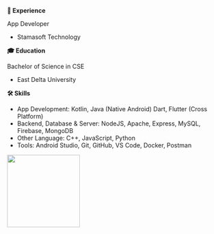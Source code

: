 <strong>🚀 Experience</strong>

App Developer
- Stamasoft Technology

<strong>🎓 Education</strong>

Bachelor of Science in CSE 
- East Delta University

<strong>🛠 Skills</strong>
- App Development: Kotlin, Java (Native Android) Dart, Flutter (Cross Platform)
- Backend, Database & Server: NodeJS, Apache, Express, MySQL, Firebase, MongoDB
- Other Language: C++, JavaScript, Python
- Tools: Android Studio, Git, GitHub, VS Code, Docker, Postman
<p align="left">
  <img src="https://github-readme-streak-stats.herokuapp.com/?user=abtaaahi&hide_border=true&theme=highcontrast"style="height: 170px;" />
</p>




















<!--
main:

<img src="https://github-readme-stats.vercel.app/api/top-langs/?username=abtaaahi&theme=highcontrast&hide=html,css&hide_border=true&include_all_commits=true&layout=compact&langs_count=8"style="height: 170px;" />

![](https://github-readme-stats.vercel.app/api/top-langs/?username=abtaaahi&theme=highcontrast&hide=html,css&hide_border=true&include_all_commits=false&count_private=false&layout=compact)
![](https://github-readme-streak-stats.herokuapp.com/?user=abtaaahi&theme=highcontrast&hide_border=true)

main repo:
https://github.com/anuraghazra/github-readme-stats

///////////

<p align="left">
  <img src="https://github-readme-stats.vercel.app/api/top-langs/?username=abtaaahi&theme=highcontrast&hide_border=true&hide=html,css&include_all_commits=true&count_private=true" alt="Top Languages" style="height: 200px;" />
  <img src="https://github-readme-streak-stats.herokuapp.com/?user=abtaaahi&theme=highcontrast&hide_border=true" alt="Streak Stats" style="height: 160px;" />
</p>

///////////

![](https://github-readme-stats.vercel.app/api/top-langs/?username=abtaaahi&hide=html,css&theme=midnight-purple&hide_border=true&include_all_commits=false&count_private=false&layout=compact)

<a href="#">
  <img align="left" src="https://my-stats-43gk.vercel.app/api/top-langs/?username=abtaaahi&hide=html,scss,css&langs_count=8&layout=compact&theme=radical&" />
</a>

<p><img align="left" src="https://github-readme-stats.vercel.app/api/top-langs?username=abtaaahi&show_icons=true&locale=en&layout=compact" alt="abtaaahi" /></p> 

<img align="left" height=202 src="https://github-readme-streak-stats-git-main-davids-projects-ad77adcc.vercel.app/?user=abtaaahi&theme=radical"/>


# 💻 Tech Stack:
![C++](https://img.shields.io/badge/c++-%2300599C.svg?style=for-the-badge&logo=c%2B%2B&logoColor=white) ![Dart](https://img.shields.io/badge/dart-%230175C2.svg?style=for-the-badge&logo=dart&logoColor=white) ![JavaScript](https://img.shields.io/badge/javascript-%23323330.svg?style=for-the-badge&logo=javascript&logoColor=%23F7DF1E)
# 📊 GitHub Stats:
![](https://github-readme-stats.vercel.app/api?username=abtaaahi&theme=midnight-purple&hide_border=true&include_all_commits=false&count_private=false)<br/>
![](https://github-readme-streak-stats.herokuapp.com/?user=abtaaahi&theme=midnight-purple&hide_border=true)<br/>
![](https://github-readme-stats.vercel.app/api/top-langs/?username=abtaaahi&theme=midnight-purple&hide_border=true&include_all_commits=false&count_private=false&layout=compact)

-->


<!--
### 🚀 Experience
#### App Developer
- Stamasoft Technology

### 🎓 Education
#### Bachelor of Science in CSE 
- East Delta University

### 🛠 Skills
- App Development: Kotlin, Java, XML (Native Android) Dart, Flutter (Cross Platform)
- Backend, Database & Server: PHP, NodeJS, Apache, Express, MySQL, Firebase, MongoDB
- Other Language: C++, JavaScript, Python, C, 8086-Assembly
- Tools: Android Studio, Git, GitHub, VS Code, Docker, Postman


![](https://github-readme-stats.vercel.app/api/top-langs/?username=abtaaahi&hide=html,css&theme=midnight-purple&hide_border=true&include_all_commits=false&count_private=false&layout=compact)


<a href="#">
  <img align="left" src="https://my-stats-43gk.vercel.app/api/top-langs/?username=abtaaahi&hide=html,scss,css&langs_count=8&layout=compact&theme=radical&" />
</a>

<p><img align="left" src="https://github-readme-stats.vercel.app/api/top-langs?username=abtaaahi&show_icons=true&locale=en&layout=compact" alt="abtaaahi" /></p> 

<img align="left" height=202 src="https://github-readme-streak-stats-git-main-davids-projects-ad77adcc.vercel.app/?user=abtaaahi&theme=radical"/>


# 📊 GitHub Stats:
![](https://github-readme-stats.vercel.app/api?username=abtaaahi&theme=midnight-purple&hide_border=true&include_all_commits=false&count_private=false)<br/>
![](https://github-readme-streak-stats.herokuapp.com/?user=abtaaahi&theme=midnight-purple&hide_border=true)<br/>
![](https://github-readme-stats.vercel.app/api/top-langs/?username=abtaaahi&theme=midnight-purple&hide_border=true&include_all_commits=false&count_private=false&layout=compact)

<table>
  <tr>
    <td><img src="https://github-readme-stats.vercel.app/api/top-langs/?username=abtaaahi&theme=highcontrast&hide=html,css&hide_border=true&include_all_commits=false&count_private=false&layout=compact" alt="Top Languages" style="height: 150px;"></td>
    <td><img src="https://github-readme-streak-stats.herokuapp.com/?user=abtaaahi&theme=highcontrast&hide_border=true" alt="Streak Stats" style="height: 150px;"></td>
  </tr>
</table>

-->

